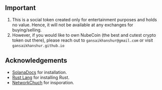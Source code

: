 **Important**
---

1. This is a social token created only for entertainment purposes and holds no value. Hence, it will not be available at any exchanges for buying/selling.
2. However, if you would like to own NubeCoin (the best and cutest crypto token out there), please reach out to ```gansaikhanshur@gmail.com``` or visit ```gansaikhanshur.github.io```

**Acknowledgements**
---

+ [SolanaDocs](https://docs.solana.com/cli/install-solana-cli-tools) for installation.
+ [Rust Lang](https://www.rust-lang.org) for installing Rust.
+ [NetworkChuch](https://www.youtube.com/c/NetworkChuck) for insporation.
